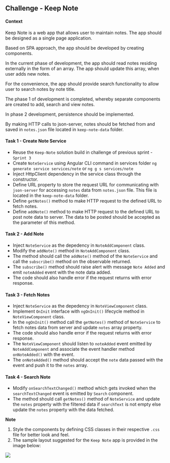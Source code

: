 ## Challenge - Keep Note

#### Context

Keep Note is a web app that allows user to maintain notes.  The app should be designed as a single page application.​

Based on SPA approach, the app should be developed by creating components.
​

In the current phase of development, the app should read notes residing externally in the form of an array. The app should update this array, when user adds new notes.​

For the convenience, the app should provide search functionality to allow user to search notes by note title.​

The phase 1 of development is completed, whereby separate components are created to add, search and view notes.​

In phase 2 development, persistence should be implemented.​

By making HTTP calls to json-server, notes should be fetched from and saved in `notes.json` file located in `keep-note-data` folder.​

#### Task 1 - Create Note Service
- Reuse the `Keep-Note` solution build in challenge of previous sprint - `Sprint 3` 
- Create `NoteService` using Angular CLI command in services folder
    `ng generate service services/note` or `ng g s services/note`
- Inject HttpClient dependency in the service class through the constructor.
- Define URL property to store the request URL for communicating with `json-server` for accessing `notes` data from `notes.json` file. This file is located in the `keep-note-data` folder.
- Define `getNotes()` method to make HTTP request to the defined URL to fetch notes.
- Define `addNote()` method to make HTTP request to the defined URL to post note data to server. The data to be posted should be accepted as the parameter of this method.

#### Task 2 - Add Note
- Inject `NoteService` as the depedency in `NoteAddComponent` class.
- Modify the `addNote()` method in `NoteAddComponent` class.
- The method should call the `addNote()` method of the `NoteService` and call the `subscribe()` method on the observable returned.
- The `subscribe()` method should raise alert with message `Note Added` and emit `noteAdded` event with the note data added.
- The code should also handle error if the request returns with error response.

#### Task 3 - Fetch Notes
- Inject `NoteService` as the depedency in `NoteViewComponent` class.
- Implement `OnInit` interface with `ngOnInit()` lifecycle method in `NoteViewComponent` class.
- In the `ngOnInit()` method call the `getNotes()` method of `NoteService` to fetch notes data from server and update `notes` array property.
- The code should also handle error if the request returns with error response.
- The `NoteViewComponent` should listen to `noteAdded` event emitted by `NoteAddComponent` and associate the event handler method `onNoteAdded()` with the event.
- The `onNoteAdded()` method should accept the `note` data passed with the event and push it to the `notes` array.

#### Task 4 - Search Note
- Modify `onSearchTextChanged()` method which gets invoked when the `searchTextChanged` event is emitted by `Search` component.
- The method should call `getNotes()` method of `NoteService` and update the `notes` property with the filtered data if `searchText` is not empty else update the `notes` property with the data fetched.

**Note**
1. Style the components by defining CSS classes in their respective `.css` file for better look and feel.
2. The sample layout suggested for the `Keep Note` app is provided in the image below:

![](keep-note-app.jpg)

